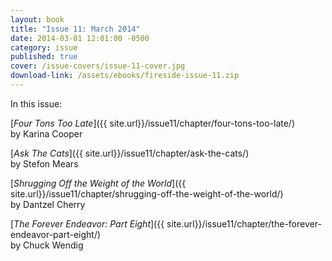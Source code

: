 ```yaml
---
layout: book
title: "Issue 11: March 2014"
date: 2014-03-01 12:01:00 -0500
category: issue
published: true
cover: /issue-covers/issue-11-cover.jpg
download-link: /assets/ebooks/fireside-issue-11.zip
---
```


In this issue:

[_Four Tons Too Late_]({{ site.url}}/issue11/chapter/four-tons-too-late/)<br/>
by Karina Cooper

[_Ask The Cats_]({{ site.url}}/issue11/chapter/ask-the-cats/)<br/>
by Stefon Mears

[_Shrugging Off the Weight of the World_]({{ site.url}}/issue11/chapter/shrugging-off-the-weight-of-the-world/)<br/>
by Dantzel Cherry

[_The Forever Endeavor: Part Eight_]({{ site.url}}/issue11/chapter/the-forever-endeavor-part-eight/)<br/>
by Chuck Wendig
